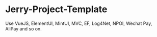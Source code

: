 # Jerry-Project-Template
Use VueJS, ElementUI, MintUI, MVC, EF, Log4Net, NPOI, Wechat Pay, AliPay and so on.
